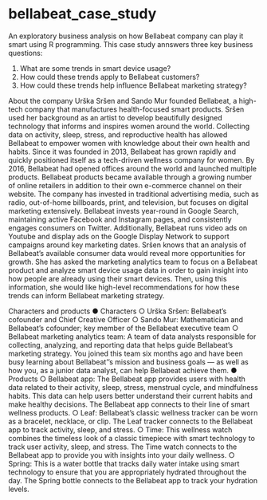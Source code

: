 # bellabeat_case_study
An exploratory business analysis on how Bellabeat company can play it smart using R programming. 
This case study annswers three key business questions:
1. What are some trends in smart device usage? 
2. How could these trends apply to Bellabeat customers? 
3. How could these trends help influence Bellabeat marketing strategy?

About the company
Urška Sršen and Sando Mur founded Bellabeat, a high-tech company that manufactures health-focused smart products. Sršen used her background as an artist to develop beautifully designed technology that informs and inspires women around the world. Collecting data on activity, sleep, stress, and reproductive health has allowed Bellabeat to empower women with knowledge about their own health and habits. Since it was founded in 2013, Bellabeat has grown rapidly and quickly positioned itself as a tech-driven wellness company for women.
By 2016, Bellabeat had opened offices around the world and launched multiple products. Bellabeat products became available through a growing number of online retailers in addition to their own e-commerce channel on their website. The company has invested in traditional advertising media, such as radio, out-of-home billboards, print, and television, but focuses on digital marketing extensively. Bellabeat invests year-round in Google Search, maintaining active Facebook and Instagram pages, and consistently engages consumers on Twitter. Additionally, Bellabeat runs video ads on Youtube and display ads on the Google Display Network to support campaigns around key marketing dates.
Sršen knows that an analysis of Bellabeat’s available consumer data would reveal more opportunities for growth. She has asked the marketing analytics team to focus on a Bellabeat product and analyze smart device usage data in order to gain insight into how people are already using their smart devices. Then, using this information, she would like high-level recommendations for how these trends can inform Bellabeat marketing strategy.

Characters and products
●
Characters
○
Urška Sršen: Bellabeat’s cofounder and Chief Creative Officer
○
Sando Mur: Mathematician and Bellabeat’s cofounder; key member of the Bellabeat executive team
○
Bellabeat marketing analytics team: A team of data analysts responsible for collecting, analyzing, and reporting data that helps guide Bellabeat’s marketing strategy. You joined this team six months ago and have been busy learning about Bellabeat’’s mission and business goals — as well as how you, as a junior data analyst, can help Bellabeat achieve them.
●
Products
○
Bellabeat app: The Bellabeat app provides users with health data related to their activity, sleep, stress, menstrual cycle, and mindfulness habits. This data can help users better understand their current habits and make healthy decisions. The Bellabeat app connects to their line of smart wellness products.
○
Leaf: Bellabeat’s classic wellness tracker can be worn as a bracelet, necklace, or clip. The Leaf tracker connects to the Bellabeat app to track activity, sleep, and stress.
○
Time: This wellness watch combines the timeless look of a classic timepiece with smart technology to track user activity, sleep, and stress. The Time watch connects to the Bellabeat app to provide you with insights into your daily wellness.
○
Spring: This is a water bottle that tracks daily water intake using smart technology to ensure that you are appropriately hydrated throughout the day. The Spring bottle connects to the Bellabeat app to track your hydration levels.
